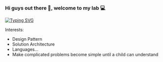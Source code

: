 ### Hi guys out there 👋, welcome to my lab 💻

[![Typing SVG](https://readme-typing-svg.herokuapp.com/?width=800&lines=>%20I%27m%20KernelD%2C%20a%20software%20engineer%20living%20in%20Ho%20Chi%20Minh%20city)](https://git.io/typing-svg)  

Interests:
- Design Pattern
- Solution Architecture
- Languages...
- Make complicated problems become simple until a child can understand
